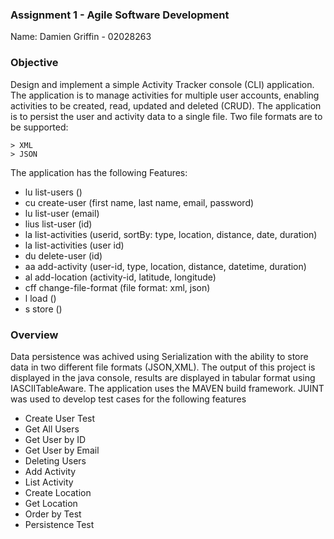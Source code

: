 ### Assignment 1 - Agile Software Development

Name: Damien Griffin - 02028263

### Objective
Design and implement a simple Activity Tracker console (CLI) application.
The application is to manage activities for multiple user accounts, enabling
activities to be created, read, updated and deleted (CRUD). The application is to persist the user and activity data to a single file. Two file formats are to be supported: 

    > XML
    > JSON

The application has the following Features:
+ lu list-users ()
+ cu create-user (first name, last name, email, password)
+ lu list-user (email)
+ lius list-user (id)
+ la list-activities (userid, sortBy: type, location, distance, date, duration)
+ la list-activities (user id)
+ du delete-user (id)
+ aa add-activity (user-id, type, location, distance, datetime, duration)
+ al add-location (activity-id, latitude, longitude)
+ cff change-file-format (file format: xml, json)
+ l load ()
+ s store ()

 

### Overview
Data persistence was achived using Serialization with the ability to store data in two different file formats (JSON,XML). The output of this project is displayed in the java console, results are displayed in tabular format using IASCIITableAware. The application uses the MAVEN build framework. JUINT was used to develop test cases for the following features 

+ Create User Test
+ Get All Users
+ Get User by ID
+ Get User by Email
+ Deleting Users
+ Add Activity
+ List Activity
+ Create Location
+ Get Location
+ Order by Test
+ Persistence Test
